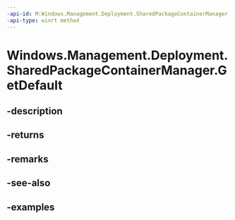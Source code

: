 ```yaml
---
-api-id: M:Windows.Management.Deployment.SharedPackageContainerManager.GetDefault
-api-type: winrt method
---
```


# Windows.Management.Deployment.SharedPackageContainerManager.GetDefault

<!--
public static Windows.Management.Deployment.SharedPackageContainerManager GetDefault ();
-->


## -description

## -returns

## -remarks

## -see-also

## -examples


